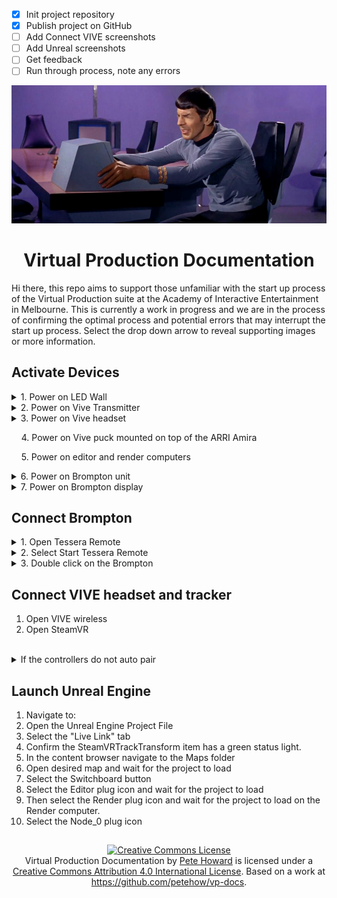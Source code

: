 - [x] Init project repository
- [x] Publish project on GitHub
- [ ] Add Connect VIVE screenshots
- [ ] Add Unreal screenshots
- [ ] Get feedback
- [ ] Run through process, note any errors

<div align="center">
<img src="/img/StartPlease.png" alt="Spock from the original Star Trek grabs a small computer monitor in frustration"/>
</div>
<h1 align="center">Virtual Production Documentation</h1>
<p>Hi there, this repo aims to support those unfamiliar with the start up process of the Virtual Production suite at the Academy of Interactive Entertainment in Melbourne. This is currently a work in progress and we are in the process of confirming the optimal process and potential errors that may interrupt the start up process. Select the drop down arrow to reveal supporting images or more information.</p>

## Activate Devices

<details>
  <summary>1. Power on LED Wall</summary>
  <p>This plug outlet is on the wall opposite to the computers. Turn on both power switches.</p>
  <img src="/img/1-1-power-led.png" alt="A wall power outlet with two black plugs connected"/>
</details>
<details>
<summary>2. Power on Vive Transmitter</summary>
  <p>Press the button on top of the transmitter.</p>
  <img src="/img/1-2-power-vr.png" alt="The Vive Transmitter">
</details>
<details>
<summary>3. Power on Vive headset</summary>
  <p>Press the button in the centre of the headset.</p>
  <img src="/img/1-3-power-headset.png" alt="The Vive Headset">
</details>
<p>&nbsp;&nbsp;&nbsp;&nbsp;4. Power on Vive puck mounted on top of the ARRI Amira</p>
<p>&nbsp;&nbsp;&nbsp;&nbsp;5. Power on editor and render computers</p>
<details>
<summary>6. Power on Brompton unit</summary>
  <p>Flick the switch underneathe the power input cord.</p>
  <img src="/img/1-6-power-brompton.png" alt="Hi">
</details>
<details>
<summary>7. Power on Brompton display</summary>
  <img src="/img/1-7-power-brompton-monitor.png" alt="Hi">
</details>

## Connect Brompton

<details>
  <summary>1. Open Tessera Remote</summary>
  <p></p>
  <img src="/img/2-1-Tessera.gif" alt=""/>
</details>
<details>
  <summary>2. Select Start Tessera Remote</summary>
  <p></p>
  <img src="/img/2-2-Tessera.gif" alt=""/>
</details>
<details>
  <summary>3. Double click on the Brompton</summary>
  <p></p>
  <img src="/img/2-3-Tessera.gif" alt=""/>
</details>

## Connect VIVE headset and tracker

1. Open VIVE wireless
2. Open SteamVR
<br>
<details>
<summary>If the controllers do not auto pair</summary>
<br>
<p>&nbsp;&nbsp;&nbsp;&nbsp;1. Select "I want to pair a different type of controller"</p>
<p>&nbsp;&nbsp;&nbsp;&nbsp;2. Select HTC Vive Tracker</p>
</details>

## Launch Unreal Engine

1. Navigate to:
2. Open the Unreal Engine Project File
3. Select the "Live Link" tab
4. Confirm the SteamVRTrackTransform item has a green status light.
5. In the content browser navigate to the Maps folder
6. Open desired map and wait for the project to load
7. Select the Switchboard button
8. Select the Editor plug icon and wait for the project to load
9. Then select the Render plug icon and wait for the project to load on the Render computer.
10. Select the Node_0 plug icon

##

<div align="center">
<a rel="license" href="http://creativecommons.org/licenses/by/4.0/"><img alt="Creative Commons License" style="border-width:0" src="https://i.creativecommons.org/l/by/4.0/80x15.png" /></a><br /><span xmlns:dct="http://purl.org/dc/terms/" property="dct:title">Virtual Production Documentation</span> by <a xmlns:cc="http://creativecommons.org/ns#" href="https://petehow.com/" property="cc:attributionName" rel="cc:attributionURL">Pete Howard</a> is licensed under a <a rel="license" href="http://creativecommons.org/licenses/by/4.0/">Creative Commons Attribution 4.0 International License</a>. Based on a work at <a xmlns:dct="http://purl.org/dc/terms/" href="https://github.com/petehow/vp-docs" rel="dct:source">https://github.com/petehow/vp-docs</a>.
</div>
